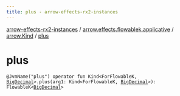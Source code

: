 ```yaml
---
title: plus - arrow-effects-rx2-instances
---
```


[arrow-effects-rx2-instances](../../index.html) / [arrow.effects.flowablek.applicative](../index.html) / [arrow.Kind](index.html) / [plus](./plus.html)

# plus

`@JvmName("plus") operator fun Kind<ForFlowableK, `[`BigDecimal`](http://docs.oracle.com/javase/6/docs/api/java/math/BigDecimal.html)`>.plus(arg1: Kind<ForFlowableK, `[`BigDecimal`](http://docs.oracle.com/javase/6/docs/api/java/math/BigDecimal.html)`>): FlowableK<`[`BigDecimal`](http://docs.oracle.com/javase/6/docs/api/java/math/BigDecimal.html)`>`